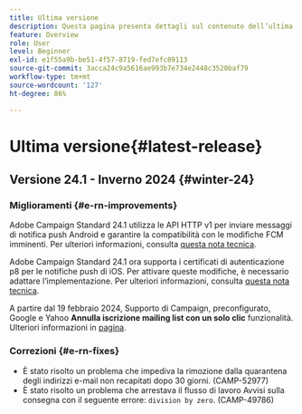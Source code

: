 ```yaml
---
title: Ultima versione
description: Questa pagina presenta dettagli sul contenuto dell’ultima versione Campaign Standard
feature: Overview
role: User
level: Beginner
exl-id: e1f55a9b-be51-4f57-8719-fed7efc89113
source-git-commit: 3acca24c9a5616ae993b7e734e2448c3520baf79
workflow-type: tm+mt
source-wordcount: '127'
ht-degree: 86%

---
```



# Ultima versione{#latest-release}

<!--
![Control Panel](assets/do-not-localize/cp-icon.png) **New Control Panel release**. [Learn more](https://experienceleague.adobe.com/docs/control-panel/using/release-notes.html){target="_blank"}.-->

## Versione 24.1 - Inverno 2024 {#winter-24}

### Miglioramenti {#e-rn-improvements}

Adobe Campaign Standard 24.1 utilizza le API HTTP v1 per inviare messaggi di notifica push Android e garantire la compatibilità con le modifiche FCM imminenti. Per ulteriori informazioni, consulta [questa nota tecnica](../../administration/using/push-technote.md).

Adobe Campaign Standard 24.1 ora supporta i certificati di autenticazione p8 per le notifiche push di iOS. Per attivare queste modifiche, è necessario adattare l’implementazione. Per ulteriori informazioni, consulta [questa nota tecnica](../../administration/using/push-technote.md).

A partire dal 19 febbraio 2024, Supporto di Campaign, preconfigurato, Google e Yahoo **Annulla iscrizione mailing list con un solo clic** funzionalità. Ulteriori informazioni in [pagina](../../administration/using/configuring-email-channel.md#email-channel-parameters).


### Correzioni {#e-rn-fixes}

* È stato risolto un problema che impediva la rimozione dalla quarantena degli indirizzi e-mail non recapitati dopo 30 giorni. (CAMP-52977)
* È stato risolto un problema che arrestava il flusso di lavoro Avvisi sulla consegna con il seguente errore: `division by zero`. (CAMP-49786)

